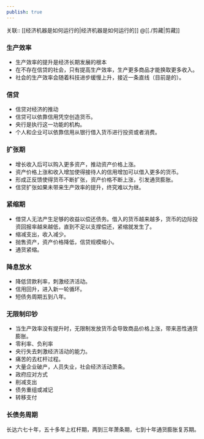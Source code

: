 ```yaml
---
publish: true
---
```

关联:: [[经济机器是如何运行的|经济机器是如何运行的]] @[[./剪藏|剪藏]]  
  
### 生产效率  
- 生产效率的提升是经济长期发展的根本  
- 在不存在信贷的社会，只有提高生产效率，生产更多商品才能换取更多收入。  
- 社会的生产效率会随着科技进步缓慢上升，接近一条直线（目前是的）。  
### 信贷  
- 信贷对经济的推动  
- 信贷可以依靠信用凭空创造货币。  
- 央行是执行这一功能的机构。  
- 个人和企业可以依靠信用从银行借入货币进行投资或者消费。  
### 扩张期  
- 增长收入后可以购入更多资产，推动资产价格上涨。  
- 资产价格上涨和收入增加使得接待人的信用增加可以借入更多的货币。  
- 形成正反馈使得货币不断扩张，资产价格不断上涨，引发通货膨胀。  
- 信贷扩张如果未带来生产效率的提升，终究难以为继。  
### 紧缩期  
- 借贷人无法产生足够的收益以偿还债务。借入的货币越来越多，货币的边际投资回报率越来越低，直到不足以支撑偿还，紧缩就发生了。  
- 缩减支出，收入减少。  
- 抛售资产，资产价格降低，信贷规模缩小。  
- 通货紧缩。  
### 降息放水  
- 降低贷款利率，刺激经济活动。  
- 信用回升，进入新一轮循环。  
- 短债务周期五到八年。  
### 无限制印钞  
- 当生产效率没有提升时，无限制发放货币会导致商品价格上涨，带来恶性通货膨胀。  
- 零利率、负利率  
- 央行失去刺激经济活动的能力。  
- 痛苦的去杠杆过程。  
- 大量企业破产，人员失业，社会经济活动萧条。  
- 政府应对方式  
- 削减支出  
- ​债务重组或减记  
- 转移支付  
### 长债务周期  
长达六七十年，五十多年上杠杆期，两到三年萧条期，七到十年通货膨胀复苏期。  
